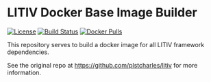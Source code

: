 LITIV Docker Base Image Builder
===============================

[![License](https://img.shields.io/badge/license-Apache%202-green.svg)](https://tldrlegal.com/license/apache-license-2.0-(apache-2.0))
[![Build Status](https://travis-ci.org/plstcharles/litiv-base-docker.svg?branch=master)](https://travis-ci.org/plstcharles/litiv-base-docker)
[![Docker Pulls](https://img.shields.io/docker/pulls/plstcharles/litiv-base.svg)](https://hub.docker.com/r/plstcharles/litiv-base)

This repository serves to build a docker image for all LITIV framework dependencies.

See the original repo at https://github.com/plstcharles/litiv for more information.
